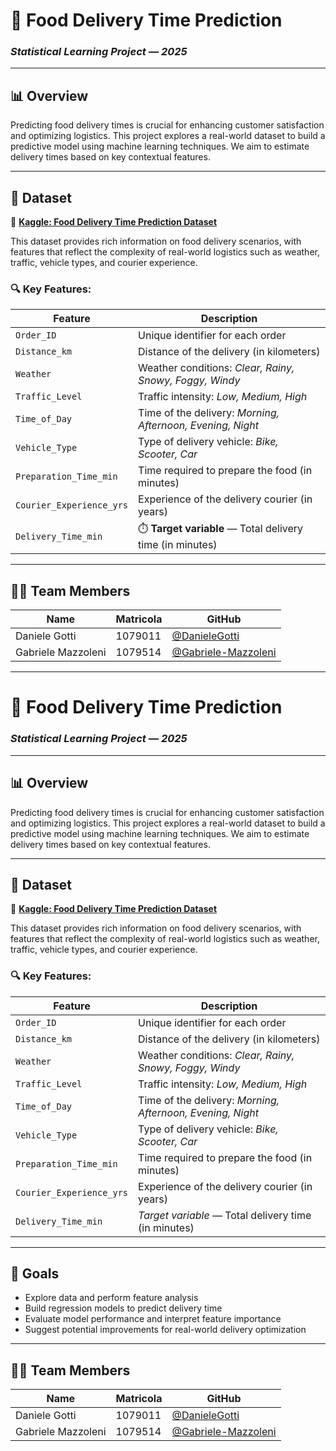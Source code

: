 # 🛵 Food Delivery Time Prediction  
### *Statistical Learning Project — 2025*

---

## 📊 Overview  
Predicting food delivery times is crucial for enhancing customer satisfaction and optimizing logistics. This project explores a real-world dataset to build a predictive model using machine learning techniques. We aim to estimate delivery times based on key contextual features.

---

## 📁 Dataset  
🔗 [**Kaggle: Food Delivery Time Prediction Dataset**](https://www.kaggle.com/datasets/denkuznetz/food-delivery-time-prediction/data)

This dataset provides rich information on food delivery scenarios, with features that reflect the complexity of real-world logistics such as weather, traffic, vehicle types, and courier experience.

### 🔍 Key Features:
| Feature | Description |
|--------|-------------|
| `Order_ID` | Unique identifier for each order |
| `Distance_km` | Distance of the delivery (in kilometers) |
| `Weather` | Weather conditions: *Clear, Rainy, Snowy, Foggy, Windy* |
| `Traffic_Level` | Traffic intensity: *Low, Medium, High* |
| `Time_of_Day` | Time of the delivery: *Morning, Afternoon, Evening, Night* |
| `Vehicle_Type` | Type of delivery vehicle: *Bike, Scooter, Car* |
| `Preparation_Time_min` | Time required to prepare the food (in minutes) |
| `Courier_Experience_yrs` | Experience of the delivery courier (in years) |
| `Delivery_Time_min` | ⏱️ **Target variable** — Total delivery time (in minutes) |

---

## 👨‍💻 Team Members  
| Name | Matricola | GitHub |
|------|-----------|--------|
| Daniele Gotti | 1079011 | [@DanieleGotti](https://github.com/DanieleGotti) |
| Gabriele Mazzoleni | 1079514 | [@Gabriele-Mazzoleni](https://github.com/Gabriele-Mazzoleni) |

---

# 🛵 Food Delivery Time Prediction  
### *Statistical Learning Project — 2025*

---

## 📊 Overview  
Predicting food delivery times is crucial for enhancing customer satisfaction and optimizing logistics. This project explores a real-world dataset to build a predictive model using machine learning techniques. We aim to estimate delivery times based on key contextual features.

---

## 📁 Dataset  
🔗 [**Kaggle: Food Delivery Time Prediction Dataset**](https://www.kaggle.com/datasets/denkuznetz/food-delivery-time-prediction/data)

This dataset provides rich information on food delivery scenarios, with features that reflect the complexity of real-world logistics such as weather, traffic, vehicle types, and courier experience.

### 🔍 Key Features:
| Feature | Description |
|--------|-------------|
| `Order_ID` | Unique identifier for each order |
| `Distance_km` | Distance of the delivery (in kilometers) |
| `Weather` | Weather conditions: *Clear, Rainy, Snowy, Foggy, Windy* |
| `Traffic_Level` | Traffic intensity: *Low, Medium, High* |
| `Time_of_Day` | Time of the delivery: *Morning, Afternoon, Evening, Night* |
| `Vehicle_Type` | Type of delivery vehicle: *Bike, Scooter, Car* |
| `Preparation_Time_min` | Time required to prepare the food (in minutes) |
| `Courier_Experience_yrs` | Experience of the delivery courier (in years) |
| `Delivery_Time_min` | *Target variable* — Total delivery time (in minutes) |

---

## 🚀 Goals  
- Explore data and perform feature analysis  
- Build regression models to predict delivery time  
- Evaluate model performance and interpret feature importance  
- Suggest potential improvements for real-world delivery optimization

---

## 👨‍💻 Team Members  
| Name | Matricola | GitHub |
|------|-----------|--------|
| Daniele Gotti | 1079011 | [@DanieleGotti](https://github.com/DanieleGotti) |
| Gabriele Mazzoleni | 1079514 | [@Gabriele-Mazzoleni](https://github.com/Gabriele-Mazzoleni) |
  
 
